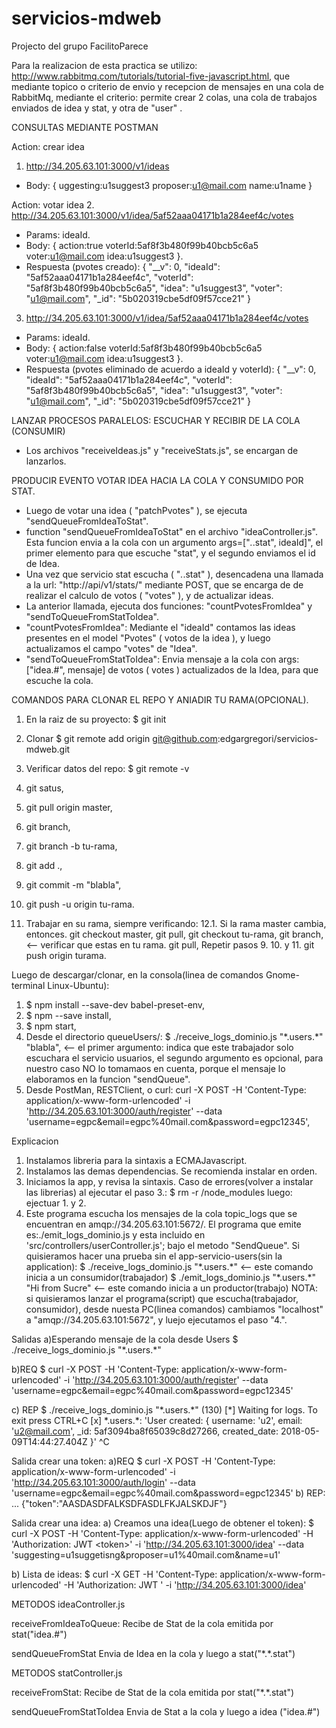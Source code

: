 # servicios-mdweb
Projecto del grupo FacilitoParece 

Para la realizacion de esta practica se utilizo: http://www.rabbitmq.com/tutorials/tutorial-five-javascript.html, que mediante topico o criterio de envio y recepcion de mensajes en una cola de RabbitMq, mediante el criterio: <idea><user><stat> permite crear 2 colas, una cola de trabajos enviados de idea y stat, y otra de "user" . 

CONSULTAS MEDIANTE POSTMAN

Action: crear idea
1. http://34.205.63.101:3000/v1/ideas
- Body: 
	{ uggesting:u1suggest3
		proposer:u1@mail.com
		name:u1name
	} 

Action: votar idea
2. http://34.205.63.101:3000/v1/idea/5af52aaa04171b1a284eef4c/votes
- Params: ideaId.
- Body: 
{
	action:true
	voterId:5af8f3b480f99b40bcb5c6a5
	voter:u1@mail.com
	idea:u1suggest3
}.
- Respuesta (pvotes creado):
{
    "__v": 0,
    "ideaId": "5af52aaa04171b1a284eef4c",
    "voterId": "5af8f3b480f99b40bcb5c6a5",
    "idea": "u1suggest3",
    "voter": "u1@mail.com",
    "_id": "5b020319cbe5df09f57cce21"
}

3. http://34.205.63.101:3000/v1/idea/5af52aaa04171b1a284eef4c/votes
- Params: ideaId.
- Body: 
{
	action:false
	voterId:5af8f3b480f99b40bcb5c6a5
	voter:u1@mail.com
	idea:u1suggest3
}.
- Respuesta (pvotes eliminado de acuerdo a ideaId y voterId):
{
    "__v": 0,
    "ideaId": "5af52aaa04171b1a284eef4c",
    "voterId": "5af8f3b480f99b40bcb5c6a5",
    "idea": "u1suggest3",
    "voter": "u1@mail.com",
    "_id": "5b020319cbe5df09f57cce21"
}

LANZAR PROCESOS PARALELOS: ESCUCHAR Y RECIBIR DE LA COLA (CONSUMIR)
- Los archivos "receiveIdeas.js" y "receiveStats.js", se encargan de lanzarlos.

PRODUCIR EVENTO VOTAR IDEA HACIA LA COLA Y CONSUMIDO POR STAT.
- Luego de votar una idea ( "patchPvotes" ), se ejecuta "sendQueueFromIdeaToStat".
- function "sendQueueFromIdeaToStat" en el archivo "ideaController.js".
	Esta funcion envia  a la cola con un argumento args=["*.*.stat", ideaId]", el primer elemento para que escuche "stat", y el segundo enviamos el id de Idea.
- Una vez que servicio stat escucha ( "*.*.stat" ), desencadena una llamada a la url: "http://api/v1/stats/" mediante POST, que se encarga de de realizar el calculo de votos ( "votes" ), y de actualizar ideas.
- La anterior llamada, ejecuta dos funciones: "countPvotesFromIdea" y "sendToQueueFromStatToIdea". 
- "countPvotesFromIdea": Mediante el "ideaId" contamos las ideas presentes en el model "Pvotes" ( votos de la idea ), y luego actualizamos el campo "votes" de "Idea". 
- "sendToQueueFromStatToIdea": Envia mensaje a la cola con args:["idea.#", mensaje] de votos ( votes ) actualizados de la Idea, para que escuche la cola. 


COMANDOS PARA CLONAR EL REPO Y ANIADIR TU RAMA(OPCIONAL).
1. En la raiz de su proyecto:
	$ git init
2. Clonar
   $ git remote add origin git@github.com:edgargregori/servicios-mdweb.git
4. Verificar datos del repo:
   $ git remote -v

5. git satus,
6. git pull origin master,
7. git branch,
8. git branch -b tu-rama,
9. git add .,
10. git commit -m "blabla",
11. git push -u origin tu-rama.

12. Trabajar en su rama, siempre verificando: 
12.1. Si la rama master cambia, entonces.
			git checkout master,
		  git pull,
			git checkout tu-rama,
			git branch, <-- verificar que estas en tu rama.
			git pull,
	    Repetir pasos 9. 10. y 11.
			 git push origin turama.

Luego de descargar/clonar, en la consola(linea de comandos Gnome-terminal Linux-Ubuntu):  
1. $ npm install --save-dev babel-preset-env,
2. $ npm --save install, 
3. $ npm start,
4. Desde el directorio queueUsers/: 
	$ ./receive_logs_dominio.js "\*.users.\*" "blabla", <-- el primer argumento: indica que este trabajador solo escuchara el servicio usuarios, el segundo argumento es opcional, para nuestro caso NO lo tomamaos en cuenta, porque el mensaje lo elaboramos en la funcion "sendQueue".
5. Desde PostMan, RESTClient, o curl:
		curl -X POST -H 'Content-Type: application/x-www-form-urlencoded' -i 'http://34.205.63.101:3000/auth/register' --data 'username=egpc&email=egpc%40mail.com&password=egpc12345',

Explicacion
1. Instalamos libreria para la sintaxis a ECMAJavascript.
2. Instalamos las demas dependencias. 
 	Se recomienda instalar en orden.
3. Iniciamos la app, y revisa la sintaxis.
		Caso de errores(volver a instalar las librerias) al ejecutar el paso 3.: 
		$ rm -r /node_modules 
		luego: ejectuar 1. y 2.
4. Este programa escucha los mensajes de la cola topic_logs que se encuentran en amqp://34.205.63.101:5672/.
		El programa que emite es:./emit_logs_dominio.js y esta incluido en 'src/controllers/userController.js'; bajo el metodo "SendQueue".
    Si quisieramos hacer una prueba sin el app-servicio-users(sin la application):
		$ ./receive_logs_dominio.js "\*.users.\*"    <-- este comando inicia a un consumidor(trabajador)
    $ ./emit_logs_dominio.js "\*.users.\*" "Hi from Sucre" <-- este comando inicia a un productor(trabajo)
 NOTA: 	si quisieramos lanzar el programa(script) que escucha(trabajador, consumidor), desde nuesta PC(linea comandos) cambiamos "localhost" a "amqp://34.205.63.101:5672", y luejo ejecutamos el paso "4.".
	
Salidas
a)Esperando mensaje de la cola desde Users
$ ./receive_logs_dominio.js "\*.users.\*"

b)REQ
$ curl -X POST -H 'Content-Type: application/x-www-form-urlencoded' -i 'http://34.205.63.101:3000/auth/register' --data 'username=egpc&email=egpc%40mail.com&password=egpc12345'

c) REP 
$ ./receive_logs_dominio.js "\*.users.\*"                       (130)
 [*] Waiting for logs. To exit press CTRL+C
 [x] \*.users.\*: 'User created:  { username: 'u2',
  email: 'u2@mail.com',
  _id: 5af3094ba8f65039c8d27266,
  created_date: 2018-05-09T14:44:27.404Z }'
^C
		
Salida crear una token:
a)REQ
 $ curl -X POST -H 'Content-Type: application/x-www-form-urlencoded' -i 'http://34.205.63.101:3000/auth/login' --data 'username=egpc&email=egpc%40mail.com&password=egpc12345'
b) REP:
...
{"token":"AASDASDFALKSDFASDLFKJALSKDJF"}

Salida crear una idea:
a) Creamos una idea(Luego de obtener el token):
$ curl -X POST -H 'Content-Type: application/x-www-form-urlencoded' -H 'Authorization: JWT \<token\>' -i 'http://34.205.63.101:3000/idea' --data 'suggesting=u1suggetisng&proposer=u1%40mail.com&name=u1'

b) Lista de ideas:
$ curl -X GET -H 'Content-Type: application/x-www-form-urlencoded' -H 'Authorization: JWT <token>' -i 'http://34.205.63.101:3000/idea'


METODOS ideaController.js

receiveFromIdeaToQueue:
	Recibe de Stat de la cola emitida por stat("idea.#")

sendQueueFromStat
	Envia de Idea en la cola y luego a stat("\*.\*.stat")

METODOS statController.js

receiveFromStat:
	Recibe de Stat de la cola emitida por stat("\*.\*.stat")

sendQueueFromStatToIdea
	Envia de Stat a la cola y luego a idea ("idea.#")






